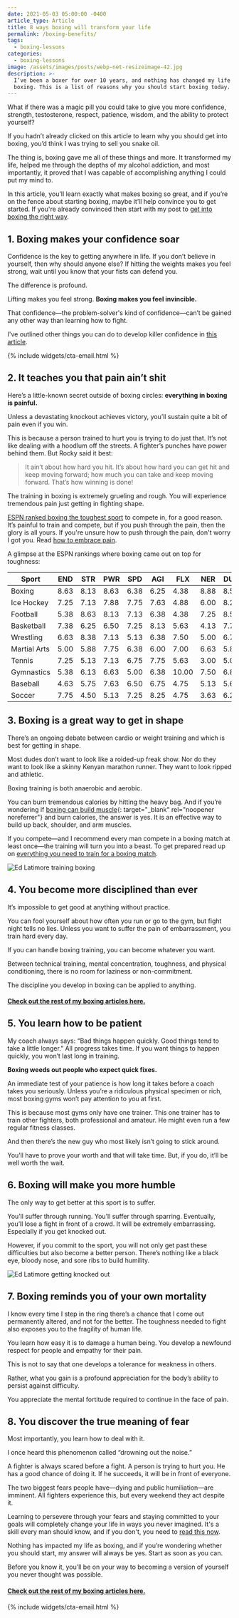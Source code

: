 ```yaml
---
date: 2021-05-03 05:00:00 -0400
article_type: Article
title: 8 ways boxing will transform your life
permalink: /boxing-benefits/
tags: 
  - boxing-lessons
categories: 
  - boxing-lessons
image: /assets/images/posts/webp-net-resizeimage-42.jpg
description: >-
  I’ve been a boxer for over 10 years, and nothing has changed my life more than
  boxing. This is a list of reasons why you should start boxing today.
---
```

What if there was a magic pill you could take to give you more confidence, strength, testosterone, respect, patience, wisdom, and the ability to protect yourself?

If you hadn’t already clicked on this article to learn why you should get into boxing, you’d think I was trying to sell you snake oil.

The thing is, boxing gave me all of these things and more. It transformed my life, helped me through the depths of my alcohol addiction, and most importantly, it proved that I was capable of accomplishing anything I could put my mind to.

In this article, you’ll learn exactly what makes boxing so great, and if you’re on the fence about starting boxing, maybe it’ll help convince you to get started. If you're already convinced then start with my post to [get into boxing the right way](https://edlatimore.com/how-to-get-into-boxing/).

## 1\. Boxing makes your confidence soar

Confidence is the key to getting anywhere in life. If you don’t believe in yourself, then why should anyone else? If hitting the weights makes you feel strong, wait until you know that your fists can defend you.

The difference is profound.

Lifting makes you feel strong. **Boxing makes you feel invincible.**

That confidence—the problem-solver's kind of confidence—can’t be gained any other way than learning how to fight.

I've outlined other things you can do to develop killer confidence in [this article](/how-to-build-confidence/).

{% include widgets/cta-email.html %}

## 2\. It teaches you that pain ain’t shit

Here’s a little-known secret outside of boxing circles: **everything in boxing is painful.**

Unless a devastating knockout achieves victory, you’ll sustain quite a bit of pain even if you win.

This is because a person trained to hurt you is trying to do just that. It’s not like dealing with a hoodlum off the streets. A fighter’s punches have power behind them. But Rocky said it best:

> It ain’t about how hard you hit. It’s about how hard you can get hit and keep moving forward; how much you can take and keep moving forward. That’s how winning is done\!

The training in boxing is extremely grueling and rough. You will experience tremendous pain just getting in fighting shape.

[ESPN ranked boxing the toughest sport](http://www.espn.com/espn/page2/sportSkills) to compete in, for a good reason. It’s painful to train and compete, but if you push through the pain, then the glory is all yours. If you're unsure how to push through the pain, don't worry I got you. Read&nbsp;[how to embrace pain](https://edlatimore.com/pushing-through-the-pain/).

A glimpse at the ESPN rankings where boxing came out on top for toughness:

| Sport | END | STR | PWR | SPD | AGI | FLX | NER | DUR | HAN | ANA | Total | Rank |
| --- | --- | --- | --- | --- | --- | --- | --- | --- | --- | --- | --- | --- |
| Boxing | 8\.63 | 8\.13 | 8\.63 | 6\.38 | 6\.25 | 4\.38 | 8\.88 | 8\.50 | 7\.00 | 5\.63 | 72\.375 | 1 |
| Ice Hockey | 7\.25 | 7\.13 | 7\.88 | 7\.75 | 7\.63 | 4\.88 | 6\.00 | 8\.25 | 7\.50 | 7\.50 | 71\.750 | 2 |
| Football | 5\.38 | 8\.63 | 8\.13 | 7\.13 | 6\.38 | 4\.38 | 7\.25 | 8\.50 | 5\.50 | 7\.13 | 68\.375 | 3 |
| Basketball | 7\.38 | 6\.25 | 6\.50 | 7\.25 | 8\.13 | 5\.63 | 4\.13 | 7\.75 | 7\.50 | 7\.38 | 67\.875 | 4 |
| Wrestling | 6\.63 | 8\.38 | 7\.13 | 5\.13 | 6\.38 | 7\.50 | 5\.00 | 6\.75 | 4\.25 | 6\.38 | 63\.500 | 5 |
| Martial Arts | 5\.00 | 5\.88 | 7\.75 | 6\.38 | 6\.00 | 7\.00 | 6\.63 | 5\.88 | 6\.00 | 6\.88 | 63\.375 | 6 |
| Tennis | 7\.25 | 5\.13 | 7\.13 | 6\.75 | 7\.75 | 5\.63 | 3\.00 | 5\.00 | 8\.38 | 6\.75 | 62\.750 | 7 |
| Gymnastics | 5\.38 | 6\.13 | 6\.63 | 5\.00 | 6\.38 | 10\.00 | 7\.50 | 6\.88 | 4\.50 | 4\.13 | 62\.500 | 8 |
| Baseball | 4\.63 | 5\.75 | 7\.63 | 6\.50 | 6\.75 | 4\.75 | 5\.13 | 5\.63 | 9\.25 | 6\.25 | 62\.250 | 9 |
| Soccer | 7\.75 | 4\.50 | 5\.13 | 7\.25 | 8\.25 | 4\.75 | 3\.63 | 6\.25 | 6\.50 | 7\.50 | 61\.500 | 10 |

## 3\. Boxing is a great way to get in shape

There’s an ongoing debate between cardio or weight training and which is best for getting in shape.

Most dudes don’t want to look like a roided-up freak show. Nor do they want to look like a skinny Kenyan marathon runner. They want to look ripped and athletic.

Boxing training is both anaerobic and aerobic.

You can burn tremendous calories by hitting the heavy bag. And if you’re wondering if [boxing can build muscle](https://totalshape.com/fitness/does-boxing-build-muscle/){: target="_blank" rel="noopener noreferrer"}&nbsp;and burn calories, the answer is yes. It is an effective way to build up back, shoulder, and arm muscles.&nbsp;

If you compete—and I recommend every man compete in a boxing match at least once—the training will turn you into a beast. To get prepared read up on [everything you need to train for a boxing match](/boxing-training/).

![Ed Latimore training boxing](/assets/images/posts/ed-posing.jpg "Getting in shape is a great reason to box")

## 4\. You become more disciplined than ever

It’s impossible to get good at anything without practice.

You can fool yourself about how often you run or go to the gym, but fight night tells no lies. Unless you want to suffer the pain of embarrassment, you train hard every day.

If you can handle boxing training, you can become whatever you want.

Between technical training, mental concentration, toughness, and physical conditioning, there is no room for laziness or non-commitment.

The discipline you develop in boxing can be applied to anything.

#### [Check out the rest of my boxing articles here.](https://edlatimore.com/boxing-lessons)

## 5\. You learn how to be patient

My coach always says: “Bad things happen quickly. Good things tend to take a little longer.” All progress takes time. If you want things to happen quickly, you won’t last long in training.

**Boxing weeds out people who expect quick fixes.**

An immediate test of your patience is how long it takes before a coach takes you seriously. Unless you’re a ridiculous physical specimen or rich, most boxing gyms won’t pay attention to you at first.

This is because most gyms only have one trainer. This one trainer has to train other fighters, both professional and amateur. He might even run a few regular fitness classes.

And then there’s the new guy who most likely isn’t going to stick around.

You’ll have to prove your worth and that will take time. But, if you do, it’ll be well worth the wait.

## 6\. Boxing will make you more humble

The only way to get better at this sport is to suffer.

You’ll suffer through running. You’ll suffer through sparring. Eventually, you’ll lose a fight in front of a crowd. It will be extremely embarrassing. Especially if you get knocked out.

However, if you commit to the sport, you will not only get past these difficulties but also become a better person. There’s nothing like a black eye, bloody nose, and sore ribs to build humility.

![Ed Latimore getting knocked out](/assets/images/posts/ed-knocked-out.jpg "I lost my first televised professional fight, getting knocked out in the process. Talk about getting humbled.")

## 7\. Boxing reminds you of your own mortality

I know every time I step in the ring there’s a chance that I come out permanently altered, and not for the better. The toughness needed to fight also exposes you to the fragility of human life.

You learn how easy it is to damage a human being. You develop a newfound respect for people and empathy for their pain.

This is not to say that one develops a tolerance for weakness in others.

Rather, what you gain is a profound appreciation for the body’s ability to persist against difficulty.

You appreciate the mental fortitude required to continue in the face of pain.

## 8\. You discover the true meaning of fear

Most importantly, you learn how to deal with it.

I once heard this phenomenon called “drowning out the noise.”

A fighter is always scared before a fight. A person is trying to hurt you. He has a good chance of doing it. If he succeeds, it will be in front of everyone.

The two biggest fears people have—dying and public humiliation—are imminent. All fighters experience this, but every weekend they act despite it.

Learning to persevere through your fears and staying committed to your goals will completely change your life in ways you never imagined. It's a skill every man should know, and if you don't, you need to [read this now](https://edlatimore.com/how-to-overcome-fear/).

Nothing has impacted my life as boxing, and if you’re wondering whether you should start, my answer will always be yes. Start as soon as you can.&nbsp;

Before you know it, you’ll be on your way to becoming a version of yourself you never thought was possible.

#### [Check out the rest of my boxing articles here.](https://edlatimore.com/boxing-lessons)

{% include widgets/cta-email.html %}
